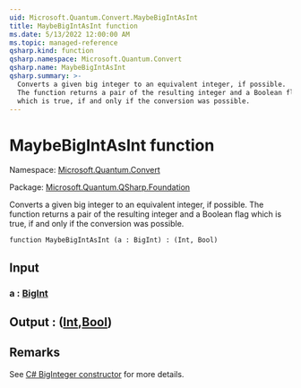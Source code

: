 ```yaml
---
uid: Microsoft.Quantum.Convert.MaybeBigIntAsInt
title: MaybeBigIntAsInt function
ms.date: 5/13/2022 12:00:00 AM
ms.topic: managed-reference
qsharp.kind: function
qsharp.namespace: Microsoft.Quantum.Convert
qsharp.name: MaybeBigIntAsInt
qsharp.summary: >-
  Converts a given big integer to an equivalent integer, if possible.
  The function returns a pair of the resulting integer and a Boolean flag
  which is true, if and only if the conversion was possible.
---
```


# MaybeBigIntAsInt function

Namespace: [Microsoft.Quantum.Convert](xref:Microsoft.Quantum.Convert)

Package: [Microsoft.Quantum.QSharp.Foundation](https://nuget.org/packages/Microsoft.Quantum.QSharp.Foundation)


Converts a given big integer to an equivalent integer, if possible.The function returns a pair of the resulting integer and a Boolean flagwhich is true, if and only if the conversion was possible.

```qsharp
function MaybeBigIntAsInt (a : BigInt) : (Int, Bool)
```


## Input

### a : [BigInt](xref:microsoft.quantum.qsharp.valueliterals#bigint-literals)





## Output : ([Int](xref:microsoft.quantum.qsharp.valueliterals#int-literals),[Bool](xref:microsoft.quantum.qsharp.valueliterals#bool-literals))



## Remarks

See [C# BigInteger constructor](https://docs.microsoft.com/dotnet/api/system.numerics.biginteger.-ctor?view=netframework-4.7.2#System_Numerics_BigInteger__ctor_System_Int64_) for more details.